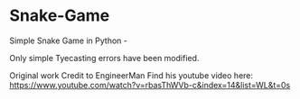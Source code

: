 # Snake-Game
Simple Snake Game in Python -

Only simple Tyecasting errors have been modified.

Original work Credit to EngineerMan
Find his youtube video here: https://www.youtube.com/watch?v=rbasThWVb-c&index=14&list=WL&t=0s
